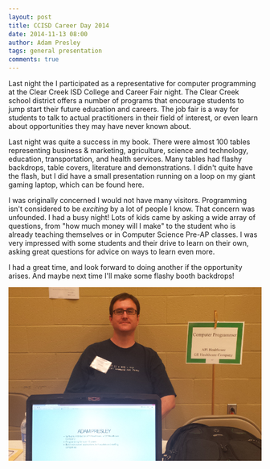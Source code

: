 ```yaml
---
layout: post
title: CCISD Career Day 2014
date: 2014-11-13 08:00
author: Adam Presley
tags: general presentation
comments: true
---
```


Last night the I participated as a representative for computer programming at the Clear Creek ISD College and Career Fair night. The Clear Creek school district offers a number of programs that encourage students to jump start their future education and careers. The job fair is a way for students to talk to actual practitioners in their field of interest, or even learn about opportunities they may have never known about.

Last night was quite a success in my book. There were almost 100 tables representing business & marketing, agriculture, science and technology, education, transportation, and health services. Many tables had flashy backdrops, table covers, literature and demonstrations. I didn't quite have the flash, but I did have a small presentation running on a loop on my giant gaming laptop, which can be found here. 

I was originally concerned I would not have many visitors. Programming isn't considered to be *exciting* by a lot of people I know. That concern was unfounded. I had a busy night! Lots of kids came by asking a wide array of questions, from "how much money will I make" to the student who is already teaching themselves or in Computer Science Pre-AP classes. I was very impressed with some students and their drive to learn on their own, asking great questions for advice on ways to learn even more.

I had a great time, and look forward to doing another if the opportunity arises. And maybe next time I'll make some flashy booth backdrops!

![Adam at Career Day](/assets/adampresley/images/posts/adam-career-day-2014.png)
